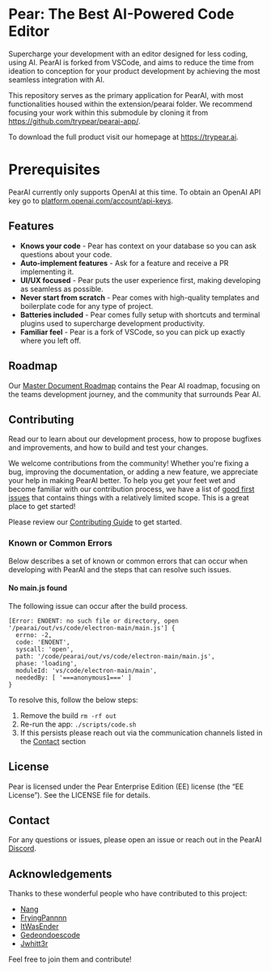 # Pear: The Best AI-Powered Code Editor

Supercharge your development with an editor designed for less coding, using AI. PearAI is forked from VSCode, and aims to reduce the time from ideation to conception for your product development by achieving the most seamless integration with AI.

This repository serves as the primary application for PearAI, with most functionalities housed within the extension/pearai folder. We recommend focusing your work within this submodule by cloning it from https://github.com/trypear/pearai-app/.

To download the full product visit our homepage at https://trypear.ai.

# Prerequisites

PearAI currently only supports OpenAI at this time. To obtain an OpenAI API key go to [platform.openai.com/account/api-keys](https://platform.openai.com/account/api-keys).

## Features
* **Knows your code** - Pear has context on your database so you can ask questions about your code.
* **Auto-implement features** - Ask for a feature and receive a PR implementing it.
* **UI/UX focused** - Pear puts the user experience first, making developing as seamless as possible.
* **Never start from scratch** - Pear comes with high-quality templates and boilerplate code for any type of project.
* **Batteries included** - Pear comes fully setup with shortcuts and terminal plugins used to supercharge development productivity.
* **Familiar feel** - Pear is a fork of VSCode, so you can pick up exactly where you left off.

## Roadmap

Our [Master Document Roadmap](https://docs.google.com/document/d/14jusGNbGRPT8X6GgEDbP1iab5q4X7_y-eFXK7Ky57IQ/edit) contains the Pear AI roadmap, focusing on the teams development journey, and the community that surrounds Pear AI.

## Contributing

Read our to learn about our development process, how to propose bugfixes and improvements, and how to build and test your changes.

We welcome contributions from the community! Whether you're fixing a bug, improving the documentation, or adding a new feature, we appreciate your help in making PearAI better. To help you get your feet wet and become familiar with our contribution process, we have a list of [good first issues](https://github.com/trypear/pearai-app/issues?q=is%3Aopen+is%3Aissue+label%3A%22good+first+issue%22) that contains things with a relatively limited scope. This is a great place to get started!


Please review our [Contributing Guide](CONTRIBUTING.md) to get started.


### Known or Common Errors
Below describes a set of known or common errors that can occur when developing with PearAI and the steps that can resolve such issues.

#### No main.js found
The following issue can occur after the build process.
```
[Error: ENOENT: no such file or directory, open '/pearai/out/vs/code/electron-main/main.js'] {
  errno: -2,
  code: 'ENOENT',
  syscall: 'open',
  path: '/code/pearai/out/vs/code/electron-main/main.js',
  phase: 'loading',
  moduleId: 'vs/code/electron-main/main',
  neededBy: [ '===anonymous1===' ]
}
```
To resolve this, follow the below steps:
 1. Remove the build `rm -rf out`
 2. Re-run the app: `./scripts/code.sh`
 3. If this persists please reach out via the communication channels listed in the [Contact](#contact) section

## License
Pear is licensed under the Pear Enterprise Edition (EE) license (the “EE License”). See the LICENSE file for details.

## Contact
For any questions or issues, please open an issue or reach out in the PearAI [Discord](https://discord.gg/7QMraJUsQt).

## Acknowledgements

Thanks to these wonderful people who have contributed to this project:
- [Nang](https://github.com/nang-dev)
- [FryingPannnn](https://github.com/Fryingpannn)
- [ItWasEnder](https://github.com/ItWasEnder)
- [Gedeondoescode](https://github.com/gedeondoescode)
- [Jwhitt3r](https://github.com/jwhitt3r)

Feel free to join them and contribute!

